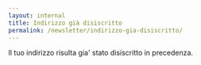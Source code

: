 ```yaml
---
layout: internal
title: Indirizzo già disiscritto
permalink: /newsletter/indirizzo-gia-disiscritto/
---
```


Il tuo indirizzo risulta gia' stato disiscritto in precedenza.